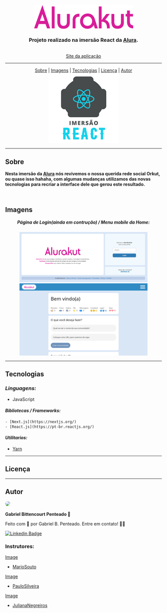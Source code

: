 <div align="center">
  <img src=".github/img/Alurakut.png" />
  <br>
  <h3>Projeto realizado na imersão React da <a href="https://www.alura.com.br/" target="_blank">Alura</a>.</h3>
  <br>
  <a href="https://alurakut-gabrlcj.vercel.app/" target="_blank">Site da aplicação</a>
</div>

---

<div align="center">
  <a href="#sobre">Sobre</a> |
  <a href="#imagens">Imagens</a> |
  <a href="#tecnologias">Tecnologias</a> |
  <a href="#licença">Licença</a> |
  <a href="#autor">Autor</a>
  <br>
  <img src=".github/img/Imersao-react.png" width="225" />
</div>

---

## Sobre
**Nesta imersão da [Alura](https://github.com/alura-challenges) nós revivemos o nossa querida rede social Orkut, ou quase isso hahaha, com algumas mudanças utilizamos das novas tecnologias para recriar a interface dele que gerou este resultado.**

<br>

## Imagens

<div align="center">
  <h5>Página de Login(ainda em contrução) / Menu mobile da Home:</h5>
  <img src=".github/img/tela-de-login.png" width="412" />
  <img src=".github/img/mobile-home.png" width="412" />
</div>

---

## Tecnologias
### *Linguagens:*
 - JavaScript
  
  #### *Bibliotecas / Frameworks:*
    - [Next.js](https://nextjs.org/)
    - [React.js](https://pt-br.reactjs.org/)

  #### *Utilitarios:*
   - [Yarn](https://yarnpkg.com/)

---

## Licença



---

## Autor

<img style='border-radius: 50px;' width='170px' src="https://unavatar.now.sh/github/gabrlcj">
<p><b>Gabriel Bittencourt Penteado 🔰</b></p>

Feito com 🤎 por Gabriel B. Penteado. Entre em contato! 👋🏽

[![Linkedin Badge](https://img.shields.io/badge/-Gabriel-orange?style=flat-square&logo=Linkedin&logoColor=white&link=https://www.linkedin.com/in/gabriel-bittencourt-penteado/)](https://www.linkedin.com/in/gabriel-bittencourt-penteado/)


### Instrutores:
[Image](https://unavatar.now.sh/github/omariosouto)
 - [MarioSouto](https://github.com/omariosouto)

[Image](https://unavatar.now.sh/github/peas)
 - [PauloSilveira](https://github.com/peas)

[Image](https://unavatar.now.sh/github/juunegreiros)
 - [JulianaNegreiros](https://github.com/juunegreiros)